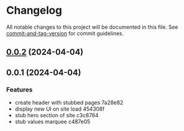 # Changelog

All notable changes to this project will be documented in this file. See [commit-and-tag-version](https://github.com/absolute-version/commit-and-tag-version) for commit guidelines.

## [0.0.2](///compare/v0.0.1...v0.0.2) (2024-04-04)

## 0.0.1 (2024-04-04)


### Features

* create header with stubbed pages 7a28e82
* display new UI on site load 454308f
* stub hero section of site c3c8784
* stub values marquee c487e05
